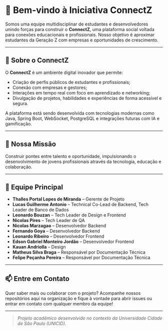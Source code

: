# 👋 Bem-vindo à Iniciativa ConnectZ

Somos uma equipe multidisciplinar de estudantes e desenvolvedores unindo forças para construir o **ConnectZ**, uma plataforma social voltada para conexões educacionais e profissionais. Nosso objetivo é aproximar estudantes da Geração Z com empresas e oportunidades de crescimento.

---

## 🚀 Sobre o ConnectZ

O **ConnectZ** é um ambiente digital inovador que permite:

* Criação de perfis públicos de estudantes e profissionais;
* Conexão com empresas e gestores;
* Interações em tempo real com foco em aprendizado e networking;
* Divulgação de projetos, habilidades e experiências de forma acessível e segura.

A plataforma está sendo desenvolvida com tecnologias modernas como Java, Spring Boot, WebSocket, PostgreSQL e integrações futuras com IA e gamificação.

---

## 🧠 Nossa Missão

Construir pontes entre talento e oportunidade, impulsionando o desenvolvimento de jovens profissionais através da tecnologia, educação e colaboração.

---

## 👥 Equipe Principal

* **Thalles Portal Lopes de Miranda** – Gerente de Projeto
* **Lucas Guilherme Antonio** – Technical Co-Lead de Backend, Tech Leader de Banco de Dados
* **Leonardo Bouzan** – Tech Leader de Design e Frontend
* **Nicolas Pires** – Tech Leader de QA
* **Nicolas Marzagao** – Desenvolvedor Backend
* **Fernando Goya** – Desenvolvedor Backend
* **Leonardo Ribeiro** – Desenvolvedor Frontend
* **Edson Gabriel Monteiro Jordão** – Desenvolvedor Frontend
* **Kauan Andriolla** – Design
* **Matheus Silva Braga** – Responsável por Documentação Técnica
* **Felipe Peçanha Pereira** – Responsável por Documentação Técnica

---

## 📫 Entre em Contato

Quer saber mais ou colaborar com o projeto?
Acompanhe nossos repositórios aqui na organização e fique à vontade para abrir issues ou entrar em contato com qualquer membro da equipe!

---

> *Projeto acadêmico desenvolvido no contexto da Universidade Cidade de São Paulo (UNICID).*
